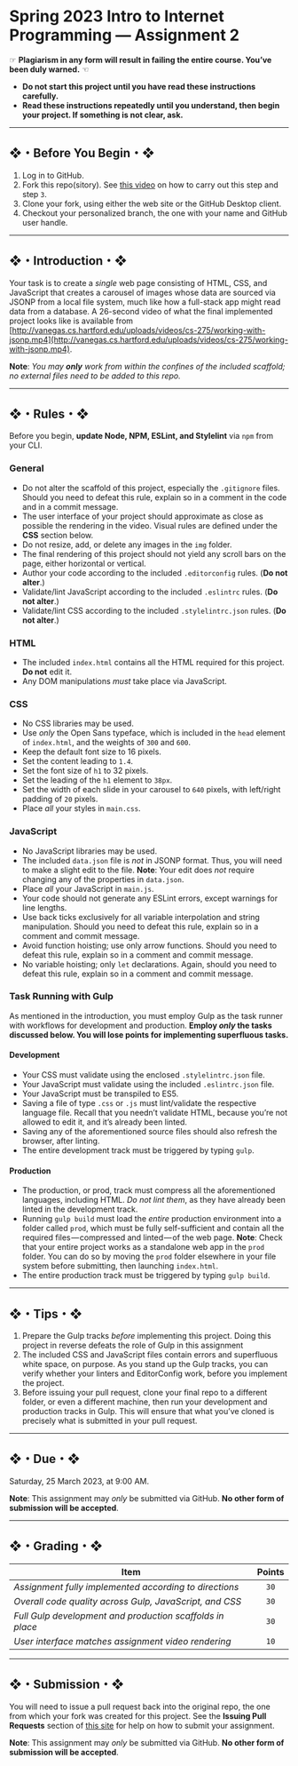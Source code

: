 # Spring 2023 Intro to Internet Programming — Assignment 2

☞ **Plagiarism in any form will result in failing the entire course. You’ve been duly warned.** ☜

* **Do not start this project until you have read these instructions carefully.**
* **Read these instructions repeatedly until you understand, then begin your project. If something is not clear, ask.**

---

## ❖・Before You Begin・❖

1. Log in to GitHub.
2. Fork this repo(sitory). See [this video](http://code-warrior.github.io/tutorials/git/github/forking-and-cloning-at-the-github-web-site/) on how to carry out this step and step `3`.
3. Clone your fork, using either the web site or the GitHub Desktop client.
4. Checkout your personalized branch, the one with your name and GitHub user handle.

---

## ❖・Introduction・❖

Your task is to create a *single* web page consisting of HTML, CSS, and JavaScript that creates a carousel of images whose data are sourced via JSONP from a local file system, much like how a full-stack app might read data from a database. A 26-second video of what the final implemented project looks like is available from [http://vanegas.cs.hartford.edu/uploads/videos/cs-275/working-with-jsonp.mp4](http://vanegas.cs.hartford.edu/uploads/videos/cs-275/working-with-jsonp.mp4).

**Note**: *You may **only** work from within the confines of the included scaffold; no external files need to be added to this repo.*

---

## ❖・Rules・❖

Before you begin, **update Node, NPM, ESLint, and Stylelint** via `npm` from your CLI.

### General

* Do not alter the scaffold of this project, especially the `.gitignore` files. Should you need to defeat this rule, explain so in a comment in the code and in a commit message.
* The user interface of your project should approximate as close as possible the rendering in the video. Visual rules are defined under the **CSS** section below.
* Do not resize, add, or delete any images in the `img` folder.
* The final rendering of this project should not yield any scroll bars on the page, either horizontal or vertical.
* Author your code according to the included `.editorconfig` rules. (**Do not alter**.)
* Validate/lint JavaScript according to the included `.eslintrc` rules. (**Do not alter**.)
* Validate/lint CSS according to the included `.stylelintrc.json` rules. (**Do not alter**.)

### HTML

* The included `index.html` contains all the HTML required for this project. **Do not** edit it.
* Any DOM manipulations *must* take place via JavaScript.

### CSS

* No CSS libraries may be used.
* Use *only* the Open Sans typeface, which is included in the `head` element of `index.html`, and the weights of `300` and `600`.
* Keep the default font size to 16 pixels.
* Set the content leading to `1.4`.
* Set the font size of `h1` to 32 pixels.
* Set the leading of the `h1` element to `38px`.
* Set the width of each slide in your carousel to `640` pixels, with left/right padding of `20` pixels.
* Place *all* your styles in `main.css`.

### JavaScript

* No JavaScript libraries may be used.
* The included `data.json` file is *not* in JSONP format. Thus, you will need to make a slight edit to the file. **Note**: Your edit does *not* require changing any of the properties in `data.json`.
* Place *all* your JavaScript in `main.js`.
* Your code should not generate any ESLint errors, except warnings for line lengths.
* Use back ticks exclusively for all variable interpolation and string manipulation. Should you need to defeat this rule, explain so in a comment and commit message.
* Avoid function hoisting; use only arrow functions. Should you need to defeat this rule, explain so in a comment and commit message.
* No variable hoisting; only `let` declarations. Again, should you need to defeat this rule, explain so in a comment and commit message.

### Task Running with Gulp

As mentioned in the introduction, you must employ Gulp as the task runner with workflows for development and production. **Employ *only* the tasks discussed below. You will lose points for implementing superfluous tasks.**

#### Development

* Your CSS must validate using the enclosed `.stylelintrc.json` file.
* Your JavaScript must validate using the included `.eslintrc.json` file.
* Your JavaScript must be transpiled to ES5.
* Saving a file of type `.css`  or `.js` must lint/validate the respective language file. Recall that you needn’t validate HTML, because you’re not allowed to edit it, and it’s already been linted.
* Saving any of the aforementioned source files should also refresh the browser, after linting.
* The entire development track must be triggered by typing `gulp`.

#### Production

* The production, or prod, track must compress all the aforementioned languages, including HTML. *Do not lint them*, as they have already been linted in the development track.
* Running `gulp build` must load the *entire* production environment into a folder called `prod`, which must be fully self-sufficient and contain all the required files — compressed and linted — of the web page. **Note**: Check that your entire project works as a standalone web app in the `prod` folder. You can do so by moving the `prod` folder elsewhere in your file system before submitting, then launching `index.html`.
* The entire production track must be triggered by typing `gulp build`.

---

## ❖・Tips・❖

1. Prepare the Gulp tracks *before* implementing this project. Doing this project in reverse defeats the role of Gulp in this assignment
2. The included CSS and JavaScript files contain errors and superfluous white space, on purpose. As you stand up the Gulp tracks, you can verify whether your linters and EditorConfig work, before you implement the project.
3. Before issuing your pull request, clone your final repo to a different folder, or even a different machine, then run your development and production tracks in Gulp. This will ensure that what you’ve cloned is precisely what is submitted in your pull request.

---

## ❖・Due・❖

Saturday, 25 March 2023, at 9:00 AM.

**Note**: This assignment may *only* be submitted via GitHub. **No other form of submission will be accepted**.

---

## ❖・Grading・❖

| Item                                                      | Points |
| --------------------------------------------------------- | :----: |
| *Assignment fully implemented according to directions*    | `30`   |
| *Overall code quality across Gulp, JavaScript, and CSS*   | `30`   |
| *Full Gulp development and production scaffolds in place* | `30`   |
| *User interface matches assignment video rendering*       | `10`   |

---

## ❖・Submission・❖

You will need to issue a pull request back into the original repo, the one from which your fork was created for this project. See the **Issuing Pull Requests** section of [this site](http://code-warrior.github.io/tutorials/git/github/index.html) for help on how to submit your assignment.

**Note**: This assignment may *only* be submitted via GitHub. **No other form of submission will be accepted**.
